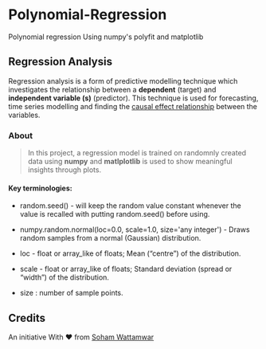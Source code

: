 # Polynomial-Regression
Polynomial regression Using numpy's polyfit and matplotlib


## Regression Analysis
Regression analysis is a form of predictive modelling technique which investigates the relationship between a **dependent** (target) and **independent variable (s)** (predictor). This technique is used for forecasting, time series modelling and finding the [causal effect relationship](https://www.analyticsvidhya.com/blog/2015/06/establish-causality-events/) between the variables.

### About

> In this project, a regression model is trained on randomnly created data using **numpy** and **matlplotlib** is used to show meaningful insights through plots. 
 
 #### Key terminologies:

 * random.seed() - will keep the random value constant whenever the value is recalled with putting random.seed() before using.
 
 * numpy.random.normal(loc=0.0, scale=1.0, size='any integer') - Draws random samples from a normal (Gaussian) distribution. 
 
 * loc - float or array_like of floats; Mean (“centre”) of the distribution.
 
 * scale - float or array_like of floats; Standard deviation (spread or “width”) of the distribution.
 
 * size : number of sample points.


## Credits


An initiative With :heart: from [Soham Wattamwar ](https://www.linkedin.com/in/soham-wattamwar-9b790119a)